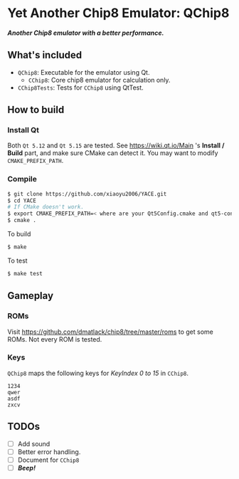 # Yet Another Chip8 Emulator: QChip8

***Another Chip8 emulator with a better performance.***

## What's included
- `QChip8`: Executable for the emulator using Qt.
   - `CChip8`: Core chip8 emulator for calculation only.
- `CChip8Tests`: Tests for `CChip8` using QtTest.

## How to build

### Install Qt

Both `Qt 5.12` and `Qt 5.15` are tested. See https://wiki.qt.io/Main 's **Install / Build** part, and make sure CMake can detect it. You may want to modify `CMAKE_PREFIX_PATH`.


### Compile

```bash
$ git clone https://github.com/xiaoyu2006/YACE.git
$ cd YACE
# If CMake doesn't work.
$ export CMAKE_PREFIX_PATH=< where are your Qt5Config.cmake and qt5-config.cmake >
$ cmake .
```

To build
```bash
$ make
```

To test
```bash
$ make test
```

## Gameplay

### ROMs

Visit https://github.com/dmatlack/chip8/tree/master/roms to get some ROMs. Not every ROM is tested.

### Keys

`QChip8` maps the following keys for *KeyIndex 0 to 15* in `CChip8`.

```
1234
qwer
asdf
zxcv
```

## TODOs
- [ ] Add sound
- [ ] Better error handling.
- [ ] Document for `CChip8`
- [ ] ***Beep!***
